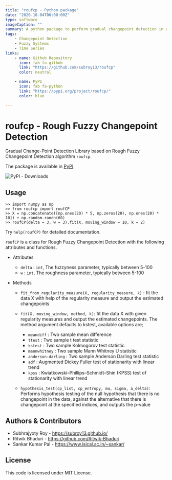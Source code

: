 ```yaml
---
title: "roufcp - Python package"
date: "2020-10-04T00:00:00Z"
type: software
imageCaption: ""
summary: A python package to perform gradual changepoint detection in a time series data using Rough-Fuzzy set theory
tags:
    - Changepoint Detection
    - Fuzzy Systems
    - Time Series
links:
    - name: Github Repository
      icon: fab fa-github
      link: "https://github.com/subroy13/roufcp"
      color: neutral

    - name: PyPI
      icon: fab fa-python
      link: "https://pypi.org/project/roufcp/"
      color: blue

---
```


# roufcp - Rough Fuzzy Changepoint Detection

Gradual Change-Point Detection Library based on Rough Fuzzy Changepoint Detection algorithm `roufcp`.

The package is available in [PyPI](https://pypi.org/project/roufcp/).

![PyPI - Downloads](https://img.shields.io/pypi/dm/roufcp?style=plastic)

## Usage

```
>> import numpy as np
>> from roufcp import roufCP
>> X = np.concatenate([np.ones(20) * 5, np.zeros(20), np.ones(20) * 10]) + np.random.randn(60)
>> roufCP(delta = 3, w = 3).fit(X, moving_window = 10, k = 2)
```

Try `help(roufCP)` for detailed documentation.

`roufCP` is a class for Rough Fuzzy Changepoint Detection with the following attributes and functions.

* Attributes
    - `delta` : `int`, The fuzzyness parameter, typically between 5-100
    - `w` : `int`, The roughness parameter, typically between 5-100

* Methods
    - `fit_from_regularity_measure(X, regularity_measure, k)` :
        fit the data X with help of the regularity measure and output the estimated changepoints

    - `fit(X, moving_window, method, k)`: fit the data X with given regularity measures and output the estimated changepoints. The method argument defaults to kstest, available options are;
      - `meandiff` : Two sample mean difference
      - `ttest` : Two sample t test statistic
      - `kstest` : Two sample Kolmogorov test statistic
      - `mannwhitney` : Two sample Mann Whitney U statistic
      - `anderson-darling` : Two sample Anderson Darling test statistic
      - `adf` : Augmented Dickey Fuller test of stationarity with linear trend
      - `kpss` : Kwiatkowski–Phillips–Schmidt–Shin (KPSS) test of stationarity with linear trend 
    
    - `hypothesis_test(cp_list, cp_entropy, mu, sigma, a_delta)`:
        Performs hypothesis testing of the null hypothesis that there is no changepoint in the data, against the alternative that there is changepoint at the specified indices, and outputs the p-value
    


## Authors & Contributors

* Subhrajyoty Roy - https://subroy13.github.io/
* Ritwik Bhaduri - https://github.com/Ritwik-Bhaduri
* Sankar Kumar Pal - https://www.isical.ac.in/~sankar/


## License

This code is licensed under MIT License.
